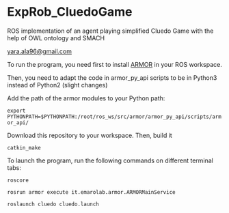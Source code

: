 # ExpRob_CluedoGame
ROS implementation of an agent playing simplified Cluedo Game with the help of OWL ontology and SMACH

[yara.ala96@gmail.com](mailto:yara.ala96@gmail.com)

To run the program, you need first to install [ARMOR](https://github.com/EmaroLab/armor) in your ROS workspace.

Then, you need to adapt the code in armor_py_api scripts to be in Python3 instead of Python2 (slight changes)

Add the path of the armor modules to your Python path:

`export PYTHONPATH=$PYTHONPATH:/root/ros_ws/src/armor/armor_py_api/scripts/armor_api/ `

Download this repository to your workspace. Then, build it

`catkin_make`

To launch the program, run the following commands on different terminal tabs:

`roscore`

`rosrun armor execute it.emarolab.armor.ARMORMainService`

`roslaunch cluedo cluedo.launch`

